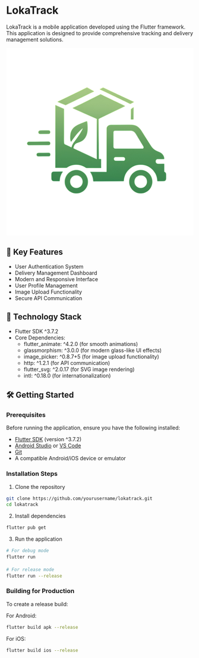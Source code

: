 # LokaTrack

LokaTrack is a mobile application developed using the Flutter framework. This application is designed to provide comprehensive tracking and delivery management solutions.

![LokaTrack Logo](assets/images/lokatrack_logo_small.png)

## 🚀 Key Features

- User Authentication System
- Delivery Management Dashboard
- Modern and Responsive Interface
- User Profile Management
- Image Upload Functionality
- Secure API Communication

## 📱 Technology Stack

- Flutter SDK ^3.7.2
- Core Dependencies:
  - flutter_animate: ^4.2.0 (for smooth animations)
  - glassmorphism: ^3.0.0 (for modern glass-like UI effects)
  - image_picker: ^0.8.7+5 (for image upload functionality)
  - http: ^1.2.1 (for API communication)
  - flutter_svg: ^2.0.17 (for SVG image rendering)
  - intl: ^0.18.0 (for internationalization)

## 🛠️ Getting Started

### Prerequisites

Before running the application, ensure you have the following installed:
- [Flutter SDK](https://flutter.dev/docs/get-started/install) (version ^3.7.2)
- [Android Studio](https://developer.android.com/studio) or [VS Code](https://code.visualstudio.com/)
- [Git](https://git-scm.com/)
- A compatible Android/iOS device or emulator

### Installation Steps

1. Clone the repository
```bash
git clone https://github.com/yourusername/lokatrack.git
cd lokatrack
```

2. Install dependencies
```bash
flutter pub get
```

3. Run the application
```bash
# For debug mode
flutter run

# For release mode
flutter run --release
```

### Building for Production

To create a release build:

For Android:
```bash
flutter build apk --release
```

For iOS:
```bash
flutter build ios --release
```
